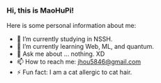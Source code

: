 ### Hi, this is MaoHuPi!

Here is some personal information about me:

- 🔭 I’m currently studying in NSSH.
- 🌱 I’m currently learning Web, ML, and quantum.
- 💬 Ask me about ... nothing. XD
- 📫 How to reach me: jhou5846@gmail.com
- ⚡ Fun fact: I am a cat allergic to cat hair.
